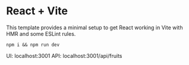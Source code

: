 # React + Vite

This template provides a minimal setup to get React working in Vite with HMR and some ESLint rules.

```
npm i && npm run dev
```

UI: localhost:3001
API: localhost:3001/api/fruits
